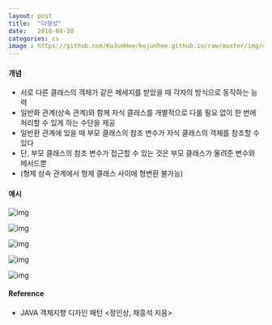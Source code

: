 ```yaml
---
layout: post
title:  "다형성"
date:   2018-04-20
categories: cs
image : https://github.com/KoJunHee/kojunhee.github.io/raw/master/img/cs_img.jpg
---
```


#### 개념

- 서로 다른 클래스의 객체가 같은 메세지를 받았을 때 각자의 방식으로 동작하는 능력
- 일반화 관계(상속 관계)와 함께 자식 클래스를 개별적으로 다룰 필요 없이 한 번에 처리할 수 있게 하는 수단을 제공
- 일반환 관계에 있을 때 부모 클래스의 참조 변수가 자식 클래스의 객체를 참조할 수 있다
- 단, 부모 클래스의 참조 변수가 접근할 수 있는 것은 부모 클래스가 물려준 변수와 메서드뿐
- (형제 상속 관계에서 형제 클래스 사이에 형변환 불가능)

#### 예시

 ![img](https://github.com/KoJunHee/kojunhee.github.io/raw/master/img/pl01.png)

![img](https://github.com/KoJunHee/kojunhee.github.io/raw/master/img/pl02.png)

![img](https://github.com/KoJunHee/kojunhee.github.io/raw/master/img/pl03.png)

![img](https://github.com/KoJunHee/kojunhee.github.io/raw/master/img/pl04.png)

![img](https://github.com/KoJunHee/kojunhee.github.io/raw/master/img/pl05.png)

####  Reference

- JAVA 객체지향 디자인 패턴 <정인상, 채흥석 지음>